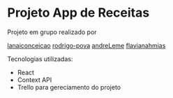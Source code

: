 # Projeto App de Receitas

Projeto em grupo realizado por

[lanaiconceicao](https://github.com/lanaiconceicao)
[rodrigo-pova](https://github.com/rodrigo-pova)
[andreLeme](https://github.com/AndreLeme)
[flavianahmias](https://github.com/flavianahmias)

Tecnologias utilizadas:

- React
- Context API
- Trello para gereciamento do projeto
